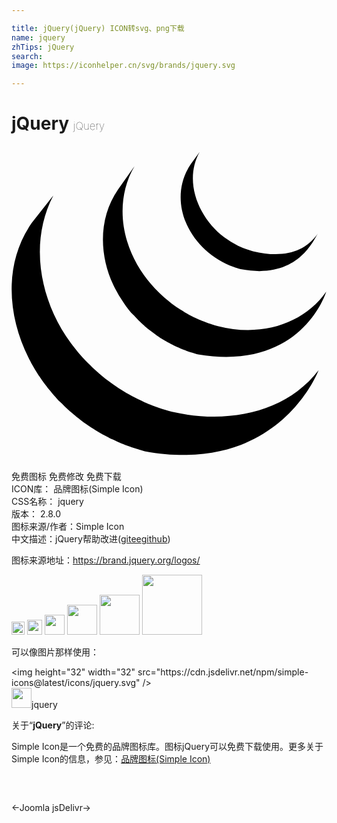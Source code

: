 ```yaml
---

title: jQuery(jQuery) ICON转svg、png下载
name: jquery
zhTips: jQuery
search: 
image: https://iconhelper.cn/svg/brands/jquery.svg

---
```


# jQuery  <small style="font-size: 60%;font-weight: 100">jQuery</small>

<div id="svg" class="svg-wrap">
<svg role="img" xmlns="http://www.w3.org/2000/svg" viewBox="0 0 24 24"><title>jQuery icon</title><path d="M1.534 5.874c-2.123 3.05-1.86 7.017-.237 10.256.037.079.078.154.118.229.023.052.049.1.077.149.013.028.031.057.047.083.026.052.054.102.081.152l.157.265c.029.049.057.097.09.146.055.094.12.187.177.281.026.039.05.078.079.117a6.36 6.36 0 0 0 .31.444c.078.107.156.211.24.315.027.038.057.076.085.114l.221.269c.027.031.054.067.083.099.098.118.202.233.306.349 0 .002.003.004.005.007a3.13 3.13 0 0 0 .424.44c.08.082.16.164.245.244l.101.097c.111.104.222.208.339.308.002 0 .003.002.005.003l.057.05c.102.089.205.178.31.26l.125.105c.085.068.173.133.26.2l.136.104c.093.07.192.139.287.207.035.025.07.05.106.073l.029.023.281.185.12.08c.147.094.293.183.438.271.042.021.084.044.123.068.108.062.22.125.329.183.06.034.122.063.184.094.075.042.153.083.233.125a.324.324 0 0 1 .056.023c.033.015.064.031.096.047.12.06.245.117.375.174.024.01.05.02.076.034.144.063.288.123.437.182.034.01.07.027.105.04.135.051.274.103.411.152l.05.018c.153.052.304.102.459.15.036.01.073.023.111.033.159.048.313.105.473.136 10.26 1.87 13.242-6.169 13.242-6.169-2.505 3.262-6.95 4.122-11.16 3.165-.156-.036-.312-.086-.469-.132a13.522 13.522 0 0 1-.567-.181l-.062-.024c-.136-.046-.267-.097-.4-.148a1.613 1.613 0 0 0-.11-.041c-.147-.059-.29-.12-.432-.183-.031-.01-.057-.024-.088-.036a23.41 23.41 0 0 1-.361-.17c-.037-.016-.07-.033-.106-.052-.094-.044-.188-.094-.28-.142a3.942 3.942 0 0 1-.187-.096c-.113-.06-.226-.125-.339-.187-.034-.024-.073-.044-.112-.066a15.902 15.902 0 0 1-.438-.269 2.104 2.104 0 0 1-.118-.079 6.002 6.002 0 0 1-.312-.206c-.035-.023-.067-.048-.103-.073a9.541 9.541 0 0 1-.294-.212c-.042-.034-.087-.066-.132-.1-.088-.069-.177-.135-.265-.208l-.118-.094a10.58 10.58 0 0 1-.334-.281.258.258 0 0 0-.037-.03l-.347-.316-.1-.094c-.082-.083-.166-.163-.25-.245l-.097-.1a9.07 9.07 0 0 1-.309-.323l-.015-.016c-.106-.116-.209-.234-.313-.354-.027-.031-.052-.064-.08-.097l-.226-.277a21.248 21.248 0 0 1-.34-.448C2.16 11.786 1.315 7.386 3.184 3.777M8.121 3.305c-1.539 2.209-1.452 5.163-.254 7.499a9.1 9.1 0 0 0 .677 1.132c.23.33.484.72.792.986.107.122.223.24.344.359l.09.09c.114.11.231.218.35.325l.015.013a9.855 9.855 0 0 0 .414.342c.034.023.063.05.096.073.14.108.281.212.427.315l.015.009c.062.045.128.086.198.13.028.018.06.042.09.06.106.068.21.132.317.197.017.007.032.016.048.023.09.055.188.108.282.157.033.02.065.035.099.054.067.033.133.068.197.102l.032.014c.135.066.273.128.408.19.034.013.063.024.092.038.111.048.224.094.335.137.05.017.097.037.144.052.102.038.209.073.31.108l.14.045c.146.045.294.104.448.129 7.92 1.313 9.754-4.787 9.754-4.787-1.651 2.376-4.846 3.508-8.251 2.624a8.03 8.03 0 0 1-.448-.13c-.048-.013-.09-.028-.136-.042-.104-.036-.211-.071-.312-.109l-.144-.054c-.112-.045-.226-.087-.335-.135-.034-.015-.065-.025-.091-.04-.14-.063-.281-.125-.417-.192l-.206-.107-.119-.06c-.092-.048-.177-.098-.265-.15a.62.62 0 0 1-.062-.034c-.106-.066-.216-.13-.317-.198-.034-.019-.065-.042-.097-.062l-.208-.136c-.144-.1-.285-.208-.427-.312-.032-.029-.063-.053-.094-.079-1.497-1.177-2.678-2.786-3.238-4.608-.59-1.894-.46-4.018.559-5.742M13.66 1.384c-.908 1.332-.995 2.986-.37 4.455.664 1.56 2.022 2.785 3.604 3.365.065.025.128.046.195.07l.088.027c.092.029.185.063.28.084 4.376.844 5.56-2.247 5.879-2.701-1.042 1.496-2.789 1.855-4.932 1.334a4.844 4.844 0 0 1-.516-.16 6.344 6.344 0 0 1-.617-.254 6.521 6.521 0 0 1-1.08-.66c-1.92-1.454-3.109-4.23-1.857-6.491"/></svg>
</div>
<detail full-name='jquery'></detail>

<div class="detail-page">
<p>
<span><span class="badge-success badge">免费图标</span> <span class="badge-success badge">免费修改</span>  <span class="badge-success badge">免费下载</span> </span>
<br/>
<span>
ICON库：
<span class="badge-secondary badge">品牌图标(Simple Icon)</span> 
</span>
<br/>
<span>
CSS名称：
<span class="badge-secondary badge">jquery</span> 
</span>

<br/>
<span>
版本：
<span class="badge-secondary badge">2.8.0</span> 
</span>
<br/>
<span>图标来源/作者：<span class="badge-light badge">Simple Icon</span></span> 
<br/>
<span class="zh-detail">中文描述：<span class="badge-primary badge">jQuery</span><span class="help-link"><span>帮助改进</span>(<a href="https://gitee.com/liuwave/icon-helper/edit/master/json/brands/jquery.json" target="_blank" rel="noopener noreferrer">gitee</a><a href="https://github.com/liuwave/icon-helper/edit/master/json/brands/jquery.json" target="_blank" rel="noopener noreferrer">github</a></span>)</span><br/>
</p>
</div><div class="description description alert alert-light"><p>图标来源地址：<a href="https://brand.jquery.org/logos/" target="_blank" rel="noopener noreferrer">https://brand.jquery.org/logos/</a></p></div>
<div class="alert alert-dark">
<img height="21" width="21" src="https://cdn.jsdelivr.net/npm/simple-icons@latest/icons/jquery.svg" />
<img height="24" width="24" src="https://cdn.jsdelivr.net/npm/simple-icons@latest/icons/jquery.svg" />
<img height="32" width="32" src="https://cdn.jsdelivr.net/npm/simple-icons@latest/icons/jquery.svg" />
<img height="48" width="48" src="https://cdn.jsdelivr.net/npm/simple-icons@latest/icons/jquery.svg" />
<img height="64" width="64" src="https://cdn.jsdelivr.net/npm/simple-icons@latest/icons/jquery.svg" />
<img height="96" width="96" src="https://cdn.jsdelivr.net/npm/simple-icons@latest/icons/jquery.svg" />

</div>
<div>
  <p>可以像图片那样使用：    
  </p>
  <div class="alert alert-primary" style="font-size: 14px">
    &lt;img height="32" width="32" src="https://cdn.jsdelivr.net/npm/simple-icons@latest/icons/jquery.svg" /&gt;
    <copy-btn content='<img height="32" width="32" src="https://cdn.jsdelivr.net/npm/simple-icons@latest/icons/jquery.svg" />'></copy-btn>
  </div>
  <div class="alert alert-secondary">
    <img height="32" width="32" src="https://cdn.jsdelivr.net/npm/simple-icons@latest/icons/jquery.svg" />jquery
    <copy-btn content="jquery" btn-title="复制图标名称"></copy-btn>
  </div>
</div>
<div class="icon-detail__container">
<p>关于“<b>jQuery</b>”的评论:</p>
</div>
<Vssue title="关于“jQuery”的评论" />
<div><p>Simple Icon是一个免费的品牌图标库。图标jQuery可以免费下载使用。更多关于  Simple Icon的信息，参见：<a target="_blank" href="https://iconhelper.cn/brands.html">品牌图标(Simple Icon)</a>
</p></div>


<div style="padding:2rem 0 " class="page-nav"><p class="inner"><span class="prev">←<router-link to="/icon/joomla.html">Joomla</router-link></span> <span class="next"><router-link to="/icon/jsdelivr.html">jsDelivr</router-link>→</span></p></div>
